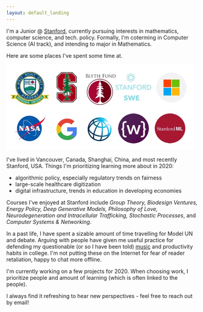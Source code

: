 ```yaml
---
layout: default_landing
---
```


I'm a Junior @ [Stanford](https://profiles.stanford.edu/eva-zhang), currently pursuing interests in mathematics, computer science, and tech. policy. Formally, I'm coterming in Computer Science (AI track), and intending to major in Mathematics.

Here are some places I've spent some time at. 

<img src="images/Presentation1.jpg" width="500"/>

I've lived in Vancouver, Canada, Shanghai, China, and most recently Stanford, USA. Things I'm prioritizing learning more about in 2020: 

- algorithmic policy, especially regulatory trends on fairness
- large-scale healthcare digitization 
- digital infrastructure, trends in education in developing economies 

Courses I've enjoyed at Stanford include *Group Theory, Biodesign Ventures, Energy Policy, Deep Generative Models, Philosophy of Love, Neurodegeneration and Intracellular Trafficking, Stochastic Processes*, and *Computer Systems & Networking*. 

In a past life, I have spent a sizable amount of time travelling for Model UN and debate. Arguing with people have given me useful practice for defending my questionable (or so I have been told) [music](https://open.spotify.com/user/evazhung?si=zAJdV4WNRiWQr3CUW8qswQ) and productivity habits in college. I'm not putting these on the Internet for fear of reader retaliation, happy to chat more offline. 

I'm currently working on a few projects for 2020. When choosing work, I prioritize people and amount of learning (which is often linked to the people). 

I always find it refreshing to hear new perspectives - feel free to reach out by email! 
